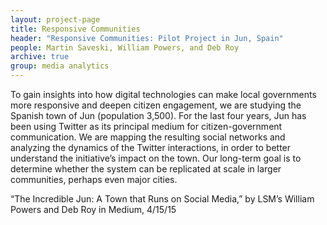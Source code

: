 ```yaml
---
layout: project-page
title: Responsive Communities
header: "Responsive Communities: Pilot Project in Jun, Spain" 
people: Martin Saveski, William Powers, and Deb Roy
archive: true
group: media analytics
---
```

To gain insights into how digital technologies can make local governments more responsive and deepen citizen engagement, we are studying the Spanish town of Jun (population 3,500). For the last four years, Jun has been using Twitter as its principal medium for citizen-government communication. We are mapping the resulting social networks and analyzing the dynamics of the Twitter interactions, in order to better understand the initiative’s impact on the town. Our long-term goal is to determine whether the system can be replicated at scale in larger communities, perhaps even major cities.

“The Incredible Jun: A Town that Runs on Social Media,” by LSM’s William Powers and Deb Roy in Medium, 4/15/15